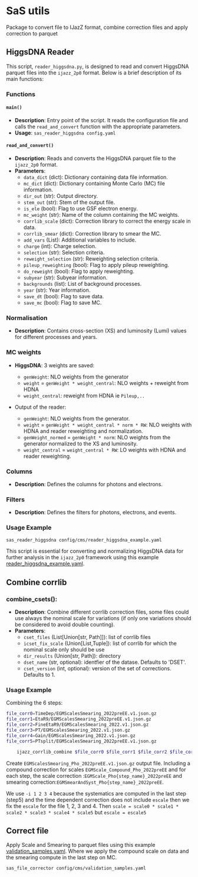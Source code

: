 # SaS utils

Package to convert file to IJazZ format, combine correction files and apply correction to parquet

## HiggsDNA Reader

This script, `reader_higgsdna.py`, is designed to read and convert HiggsDNA parquet files into the `ijazz_2p0` format. Below is a brief description of its main functions:

### Functions

#### `main()`
- **Description**: Entry point of the script. It reads the configuration file and calls the `read_and_convert` function with the appropriate parameters.
- **Usage**: `sas_reader_higgsdna config.yaml`

#### `read_and_convert()`
- **Description**: Reads and converts the HiggsDNA parquet file to the `ijazz_2p0` format.
- **Parameters**:
    - `data_dict` (dict): Dictionary containing data file information.
    - `mc_dict` (dict): Dictionary containing Monte Carlo (MC) file information.
    - `dir_out` (str): Output directory.
    - `stem_out` (str): Stem of the output file.
    - `is_ele` (bool): Flag to use GSF electron energy.
    - `mc_weight` (str): Name of the column containing the MC weights.
    - `corrlib_scale` (dict): Correction library to correct the energy scale in data.
    - `corrlib_smear` (dict): Correction library to smear the MC.
    - `add_vars` (List): Additional variables to include.
    - `charge` (int): Charge selection.
    - `selection` (str): Selection criteria.
    - `reweight_selection` (str): Reweighting selection criteria.
    - `pileup_reweighting` (bool): Flag to apply pileup reweighting.
    - `do_reweight` (bool): Flag to apply reweighting.
    - `subyear` (str): Subyear information.
    - `backgrounds` (list): List of background processes.
    - `year` (str): Year information.
    - `save_dt` (bool): Flag to save data.
    - `save_mc` (bool): Flag to save MC.

### Normalisation
- **Description**: Contains cross-section (XS) and luminosity (Lumi) values for different processes and years.

### MC weights
- **HiggsDNA**: 3 weights are saved:
  - `genWeight`: NLO weights from the generator
  - `weight` = `genWeight * weight_central`: NLO weights + reweight from HDNA
  - `weight_central`: reweight from HDNA ie `Pileup,..`

- Output of the reader: 
  - `genWeight`: NLO weights from the generator.
  - `weight` = `genWeight * weight_central * norm * RW`: NLO weights with HDNA and reader reweighting and normalization.
  - `genWeight_normed` = `genWeight * norm`: NLO weights from the generator normalized to the XS and luminosity.
  - `weight_central` = `weight_central * RW`: LO weights with HDNA and reader reweighting.

### Columns
- **Description**: Defines the columns for photons and electrons.

### Filters
- **Description**: Defines the filters for photons, electrons, and events.

### Usage Example
```bash
sas_reader_higgsdna config/cms/reader_higgsdna_example.yaml
```

This script is essential for converting and normalizing HiggsDNA data for further analysis in the `ijazz_2p0` framework using this example [reader_higgsdna_example.yaml](https://gitlab.cern.ch/pgaigne/sas_utils/-/blob/master/config/cms/reader_higgsdna_example.yaml).


## Combine corrlib

### combine_csets():
- **Description**: Combine different corrlib correction files, some files could use always the nominal scale for variations 
    (if only one variations should be considered to avoid double counting).
- **Parameters**:
    - `cset_files` (List[Union[str, Path]]): list of corrlib files
    - `icset_fix_scale` (Union[List,Tuple]): list of corrlib for which the nominal scale only should be use
    - `dir_results` (Union[str, Path]): directory
    - `dset_name` (str, optional): identfier of the datase. Defaults to 'DSET'.
    - `cset_version` (int, optional): version of the set of corrections. Defaults to 1.


### Usage Example
Combining the 6 steps:
```bash
file_corr0=TimeDep/EGMScalesSmearing_2022preEE.v1.json.gz
file_corr1=EtaR9/EGMScalesSmearing_2022preEE.v1.json.gz
file_corr2=FineEtaR9/EGMScalesSmearing_2022.v1.json.gz
file_corr3=PT/EGMScalesSmearing_2022.v1.json.gz
file_corr4=Gain/EGMScalesSmearing_2022.v1.json.gz
file_corr5=PTsplit/EGMScalesSmearing_2022preEE.v1.json.gz
```
```bash
    ijazz_corrlib_combine $file_corr0 $file_corr1 $file_corr2 $file_corr3 $file_corr4 $file_corr5 -i 1 2 3 4  -v 1 -o . -d Pho_2022preEE

```

Create `EGMScalesSmearing_Pho_2022preEE.v1.json.gz` output file. Including a compound correction for scales `EGMScale_Compound_Pho_2022preEE` and for each step, the scale correction :`EGMScale_Pho{step_name}_2022preEE` and smearing correction:`EGMSmearAndSyst_Pho{step_name}_2022preEE`.

We use `-i 1 2 3 4` because the systematics are computed in the last step (step5) and the time dependent correction does not include `escale` then we fix the `escale` for the file 1, 2, 3 and 4. Then `scale = scale0 * scale1 * scale2 * scale3 * scale4 * scale5` but `escale = escale5`


## Correct file

Apply Scale and Smearing to parquet files using this example [validation_samples.yaml](https://gitlab.cern.ch/pgaigne/sas_utils/-/blob/master/config/cms/validation_samples.yaml). Where we apply the compound scale on data and the smearing compute in the last step on MC.
```bash
sas_file_corrector config/cms/validation_samples.yaml
```